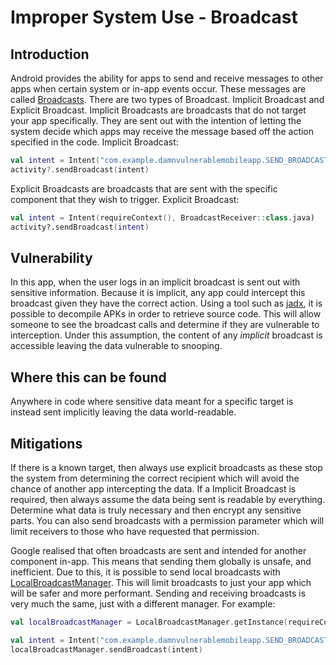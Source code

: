 # Improper System Use - Broadcast

## Introduction
Android provides the ability for apps to send and receive messages to other apps when certain system or in-app events occur. These messages are called [Broadcasts](https://developer.android.com/guide/components/broadcasts). There are two types of Broadcast. Implicit Broadcast and Explicit Broadcast.
Implicit Broadcasts are broadcasts that do not target your app specifically. They are sent out with the intention of letting the system decide which apps may receive the message based off the action specified in the code.
Implicit Broadcast:
```kotlin
val intent = Intent("com.example.damnvulnerablemobileapp.SEND_BROADCAST")
activity?.sendBroadcast(intent)
```

Explicit Broadcasts are broadcasts that are sent with the specific component that they wish to trigger.
Explicit Broadcast:
```kotlin
val intent = Intent(requireContext(), BroadcastReceiver::class.java)
activity?.sendBroadcast(intent)
```

## Vulnerability
In this app, when the user logs in an implicit broadcast is sent out with sensitive information. Because it is implicit, any app could intercept this broadcast given they have the correct action.
Using a tool such as [jadx](https://github.com/skylot/jadx), it is possible to decompile APKs in order to retrieve source code. This will allow someone to see the broadcast calls and determine if they are vulnerable to interception. Under this assumption, the content of any *implicit* broadcast is accessible leaving the data vulnerable to snooping.

## Where this can be found
Anywhere in code where sensitive data meant for a specific target is instead sent implicitly leaving the data world-readable.

## Mitigations
If there is a known target, then always use explicit broadcasts as these stop the system from determining the correct recipient which will avoid the chance of another app intercepting the data.
If a Implicit Broadcast is required, then always assume the data being sent is readable by everything. Determine what data is truly necessary and then encrypt any sensitive parts. You can also send broadcasts with a permission parameter which will limit receivers to those who have requested that permission.

Google realised that often broadcasts are sent and intended for another component in-app. This means that sending them globally is unsafe, and inefficient. Due to this, it is possible to send local broadcasts with [LocalBroadcastManager](https://developer.android.com/reference/androidx/localbroadcastmanager/content/LocalBroadcastManager). This will limit broadcasts to just your app which will be safer and more performant. Sending and receiving broadcasts is very much the same, just with a different manager. For example:
```kotlin
val localBroadcastManager = LocalBroadcastManager.getInstance(requireContext())

val intent = Intent("com.example.damnvulnerablemobileapp.SEND_BROADCAST")
localBroadcastManager.sendBroadcast(intent)
```